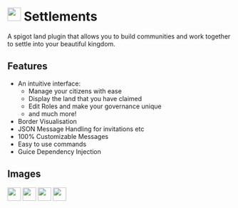 # <img src="https://i.imgur.com/LJw2BfF.png" height="30" /> Settlements
A spigot land plugin that allows you to build communities and work together to settle into your beautiful kingdom. 

## Features
- An intuitive interface:
  - Manage your citizens with ease
  - Display the land that you have claimed
  - Edit Roles and make your governance unique
  - and much more!
- Border Visualisation
- JSON Message Handling for invitations etc
- 100% Customizable Messages
- Easy to use commands
- Guice Dependency Injection

## Images
<img src="https://i.imgur.com/MD0THGC.png" height="30" /> <img src="https://i.imgur.com/S79M0ED.png" height="30" /> <img src="https://i.imgur.com/pWRj8m5.png" height="30" /> <img src="https://i.imgur.com/P3XNBXo.png" height="30" />
